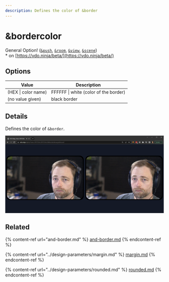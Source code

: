 ```yaml
---
description: Defines the color of &border
---
```


# \&bordercolor

General Option! ([`&push`](../../source-settings/push.md), [`&room`](../../general-settings/room.md), [`&view`](../view-parameters/view.md), [`&scene`](../view-parameters/scene.md))\
\* on [https://vdo.ninja/beta/](https://vdo.ninja/beta/)

## Options

| Value               | Description                           |
| ------------------- | ------------------------------------- |
| (HEX \| color name) | FFFFFF \| white (color of the border) |
| (no value given)    | black border                          |

## Details

Defines the color of `&border`.

![](<../../.gitbook/assets/image (103) (1).png>)

## Related

{% content-ref url="and-border.md" %}
[and-border.md](and-border.md)
{% endcontent-ref %}

{% content-ref url="../design-parameters/margin.md" %}
[margin.md](../design-parameters/margin.md)
{% endcontent-ref %}

{% content-ref url="../design-parameters/rounded.md" %}
[rounded.md](../design-parameters/rounded.md)
{% endcontent-ref %}
